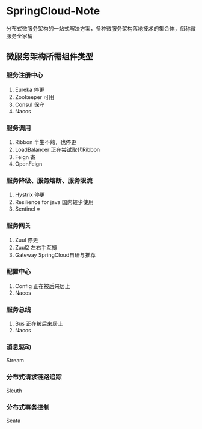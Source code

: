 # SpringCloud-Note

分布式微服务架构的一站式解决方案，多种微服务架构落地技术的集合体，俗称微服务全家桶

## 微服务架构所需组件类型

### 服务注册中心

1. Eureka 停更
2. Zookeeper 可用
3. Consul 保守
4. Nacos

### 服务调用

1. Ribbon 半生不熟，也停更
2. LoadBalancer 正在尝试取代Ribbon
3. Feign 寄
4. OpenFeign

### 服务降级、服务熔断、服务限流

1. Hystrix 停更
2. Resilience for java 国内较少使用
3. Sentinel ※

### 服务网关

1. Zuul 停更
2. Zuul2 左右手互搏
3. Gateway SpringCloud自研与推荐

### 配置中心

1. Config 正在被后来居上
2. Nacos

### 服务总线

1. Bus 正在被后来居上
2. Nacos

### 消息驱动

Stream

### 分布式请求链路追踪

Sleuth

### 分布式事务控制

Seata

